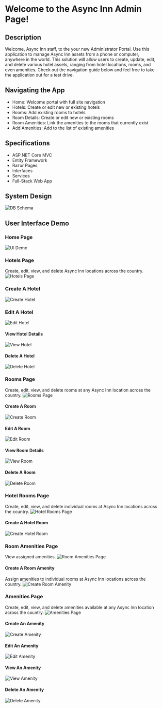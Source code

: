 # Welcome to the Async Inn Admin Page!

## Description
Welcome, Async Inn staff, to the your new Administrator Portal. Use this application to manage Async Inn assets from a phone or computer, anywhere in the world. This solution will allow users to create, update, edit, and delete various hotel assets, ranging from hotel locations, rooms, and even amenities. Check out the navigation guide below and feel free to take the application out for a test drive.

## Navigating the App
- Home: Welcome portal with full site navigation
- Hotels: Create or edit new or existing hotels
- Rooms: Add existing rooms to hotels
- Room Details: Create or edit new or existing rooms
- Room Amenities: Link the amenities to the rooms that currently exist
- Add Amenities: Add to the list of existing amenities

## Specifications
- ASP.NET Core MVC
- Entity Framework
- Razor Pages
- Interfaces
- Services
- Full-Stack Web App

## System Design
![DB Schema](Assets/SchemaAsyncInn.png)

## User Interface Demo

### Home Page
![UI Demo](Assets/landing_page.PNG)

### Hotels Page
Create, edit, view, and delete Async Inn locations across the country.
![Hotels Page](Assets/hotel_page.PNG)

### Create A Hotel
![Create Hotel](Assets/hotel_page_create.PNG)

### Edit A Hotel
![Edit Hotel](Assets/hotel_page_edit.PNG)

#### View Hotel Details
![View Hotel](Assets/hotel_page_read.PNG)

#### Delete A Hotel
![Delete Hotel](Assets/hotel_page_delete.PNG)

### Rooms Page
Create, edit, view, and delete rooms at any Async Inn location across the country.
![Rooms Page](Assets/room_page.PNG)

#### Create A Room
![Create Room](Assets/room_page_create.PNG)

#### Edit A Room
![Edit Room](Assets/room_page_edit.PNG)

#### View Room Details
![View Room](Assets/room_page_read.PNG)

#### Delete A Room
![Delete Room](Assets/room_page_delete.PNG)

### Hotel Rooms Page
Create, edit, view, and delete individual rooms at Async Inn locations across the country.
![Hotel Rooms Page](Assets/hotelrooms_page.PNG)

#### Create A Hotel Room
![Create Hotel Room](Assets/hotelrooms_page_create.PNG)

### Room Amenities Page
View assigned amenities.
![Room Amenities Page](Assets/roomamenitites_page.PNG)

#### Create A Room Amenity
Assign amenities to individual rooms at Async Inn locations across the country.
![Create Room Amenity](Assets/roomamenitites_page_create.PNG)

### Amenities Page
Create, edit, view, and delete amenities available at any Async Inn location across the country.
![Amenities Page](Assets/amenities_page.PNG)

#### Create An Amenity
![Create Amenity](Assets/amenities_page_create.PNG)

#### Edit An Amenity
![Edit Amenity](Assets/amenities_page_edit.PNG)

#### View An Amenity
![View Amenity](Assets/amenities_page_read.PNG)

#### Delete An Amenity
![Delete Amenity](Assets/amenities_page_delete.PNG)
